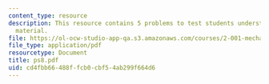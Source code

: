 ```yaml
---
content_type: resource
description: This resource contains 5 problems to test students understanding of course
  material.
file: https://ol-ocw-studio-app-qa.s3.amazonaws.com/courses/2-001-mechanics-materials-i-fall-2006/cd4fbb66488ffcb0cbf54ab299f664d6_ps8.pdf
file_type: application/pdf
resourcetype: Document
title: ps8.pdf
uid: cd4fbb66-488f-fcb0-cbf5-4ab299f664d6
---
```

